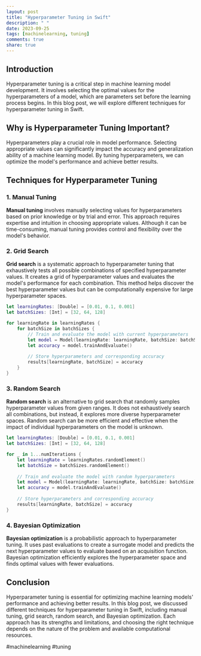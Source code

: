 ```yaml
---
layout: post
title: "Hyperparameter Tuning in Swift"
description: " "
date: 2023-09-25
tags: [machinelearning, tuning]
comments: true
share: true
---
```


## Introduction

Hyperparameter tuning is a critical step in machine learning model development. It involves selecting the optimal values for the hyperparameters of a model, which are parameters set before the learning process begins. In this blog post, we will explore different techniques for hyperparameter tuning in Swift.

## Why is Hyperparameter Tuning Important?

Hyperparameters play a crucial role in model performance. Selecting appropriate values can significantly impact the accuracy and generalization ability of a machine learning model. By tuning hyperparameters, we can optimize the model's performance and achieve better results.

## Techniques for Hyperparameter Tuning

### 1. Manual Tuning

**Manual tuning** involves manually selecting values for hyperparameters based on prior knowledge or by trial and error. This approach requires expertise and intuition in choosing appropriate values. Although it can be time-consuming, manual tuning provides control and flexibility over the model's behavior. 

### 2. Grid Search

**Grid search** is a systematic approach to hyperparameter tuning that exhaustively tests all possible combinations of specified hyperparameter values. It creates a grid of hyperparameter values and evaluates the model's performance for each combination. This method helps discover the best hyperparameter values but can be computationally expensive for large hyperparameter spaces.

```swift
let learningRates: [Double] = [0.01, 0.1, 0.001]
let batchSizes: [Int] = [32, 64, 128]

for learningRate in learningRates {
    for batchSize in batchSizes {
        // Train and evaluate the model with current hyperparameters
        let model = Model(learningRate: learningRate, batchSize: batchSize)
        let accuracy = model.trainAndEvaluate()
    
        // Store hyperparameters and corresponding accuracy
        results[learningRate, batchSize] = accuracy
    }
}
```

### 3. Random Search

**Random search** is an alternative to grid search that randomly samples hyperparameter values from given ranges. It does not exhaustively search all combinations, but instead, it explores more diverse hyperparameter spaces. Random search can be more efficient and effective when the impact of individual hyperparameters on the model is unknown.

```swift
let learningRates: [Double] = [0.01, 0.1, 0.001]
let batchSizes: [Int] = [32, 64, 128]

for _ in 1...numIterations {
    let learningRate = learningRates.randomElement()
    let batchSize = batchSizes.randomElement()
    
    // Train and evaluate the model with random hyperparameters
    let model = Model(learningRate: learningRate, batchSize: batchSize)
    let accuracy = model.trainAndEvaluate()
    
    // Store hyperparameters and corresponding accuracy
    results[learningRate, batchSize] = accuracy
}
```

### 4. Bayesian Optimization

**Bayesian optimization** is a probabilistic approach to hyperparameter tuning. It uses past evaluations to create a surrogate model and predicts the next hyperparameter values to evaluate based on an acquisition function. Bayesian optimization efficiently explores the hyperparameter space and finds optimal values with fewer evaluations.

## Conclusion

Hyperparameter tuning is essential for optimizing machine learning models' performance and achieving better results. In this blog post, we discussed different techniques for hyperparameter tuning in Swift, including manual tuning, grid search, random search, and Bayesian optimization. Each approach has its strengths and limitations, and choosing the right technique depends on the nature of the problem and available computational resources.

#machinelearning #tuning